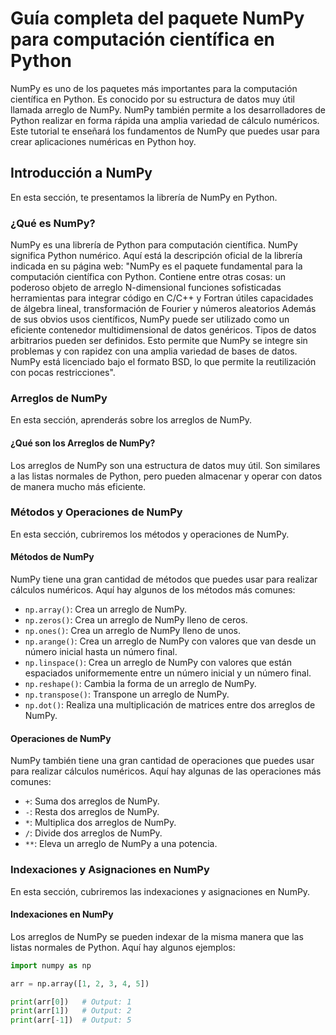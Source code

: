 # Guía completa del paquete NumPy para computación científica en Python

NumPy es uno de los paquetes más importantes para la computación científica en Python. Es conocido por su estructura de datos muy útil llamada arreglo de NumPy. NumPy también permite a los desarrolladores de Python realizar en forma rápida una amplia variedad de cálculo numéricos. Este tutorial te enseñará los fundamentos de NumPy que puedes usar para crear aplicaciones numéricas en Python hoy.

## Introducción a NumPy
En esta sección, te presentamos la librería de NumPy en Python.

### ¿Qué es NumPy?
NumPy es una librería de Python para computación científica. NumPy significa Python numérico. Aquí está la descripción oficial de la librería indicada en su página web: "NumPy es el paquete fundamental para la computación científica con Python. Contiene entre otras cosas: un poderoso objeto de arreglo N-dimensional funciones sofisticadas herramientas para integrar código en C/C++ y Fortran útiles capacidades de álgebra lineal, transformación de Fourier y números aleatorios Además de sus obvios usos científicos, NumPy puede ser utilizado como un eficiente contenedor multidimensional de datos genéricos. Tipos de datos arbitrarios pueden ser definidos. Esto permite que NumPy se integre sin problemas y con rapidez con una amplia variedad de bases de datos. NumPy está licenciado bajo el formato BSD, lo que permite la reutilización con pocas restricciones".

### Arreglos de NumPy
En esta sección, aprenderás sobre los arreglos de NumPy.

#### ¿Qué son los Arreglos de NumPy?
Los arreglos de NumPy son una estructura de datos muy útil. Son similares a las listas normales de Python, pero pueden almacenar y operar con datos de manera mucho más eficiente.

### Métodos y Operaciones de NumPy
En esta sección, cubriremos los métodos y operaciones de NumPy.

#### Métodos de NumPy
NumPy tiene una gran cantidad de métodos que puedes usar para realizar cálculos numéricos. Aquí hay algunos de los métodos más comunes:

- `np.array()`: Crea un arreglo de NumPy.
- `np.zeros()`: Crea un arreglo de NumPy lleno de ceros.
- `np.ones()`: Crea un arreglo de NumPy lleno de unos.
- `np.arange()`: Crea un arreglo de NumPy con valores que van desde un número inicial hasta un número final.
- `np.linspace()`: Crea un arreglo de NumPy con valores que están espaciados uniformemente entre un número inicial y un número final.
- `np.reshape()`: Cambia la forma de un arreglo de NumPy.
- `np.transpose()`: Transpone un arreglo de NumPy.
- `np.dot()`: Realiza una multiplicación de matrices entre dos arreglos de NumPy.

#### Operaciones de NumPy
NumPy también tiene una gran cantidad de operaciones que puedes usar para realizar cálculos numéricos. Aquí hay algunas de las operaciones más comunes:

- `+`: Suma dos arreglos de NumPy.
- `-`: Resta dos arreglos de NumPy.
- `*`: Multiplica dos arreglos de NumPy.
- `/`: Divide dos arreglos de NumPy.
- `**`: Eleva un arreglo de NumPy a una potencia.

### Indexaciones y Asignaciones en NumPy
En esta sección, cubriremos las indexaciones y asignaciones en NumPy.

#### Indexaciones en NumPy
Los arreglos de NumPy se pueden indexar de la misma manera que las listas normales de Python. Aquí hay algunos ejemplos:

```python
import numpy as np

arr = np.array([1, 2, 3, 4, 5])

print(arr[0])   # Output: 1
print(arr[1])   # Output: 2
print(arr[-1])  # Output: 5
```
